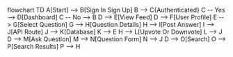 flowchart TD
  A[Start] --> B[Sign In Sign Up]
  B --> C{Authenticated}
  C -- Yes --> D[Dashboard]
  C -- No --> B
  D --> E[View Feed]
  D --> F[User Profile]
  E --> G[Select Question]
  G --> H[Question Details]
  H --> I[Post Answer]
  I --> J[API Route]
  J --> K[Database]
  K --> E
  H --> L[Upvote Or Downvote]
  L --> J
  D --> M[Ask Question]
  M --> N[Question Form]
  N --> J
  D --> O[Search]
  O --> P[Search Results]
  P --> H